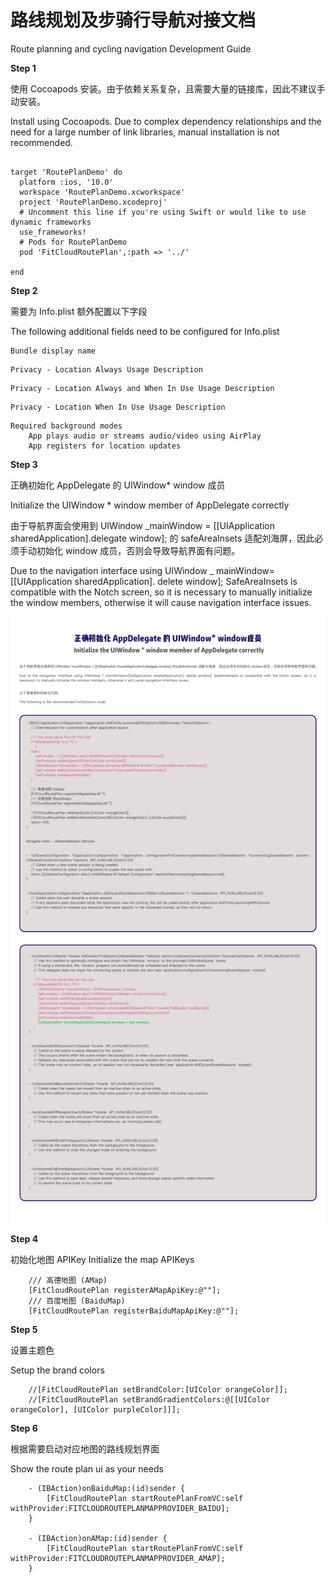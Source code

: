 # 路线规划及步骑行导航对接文档

Route planning and cycling navigation Development Guide

**Step 1**

使用 Cocoapods 安装。由于依赖关系复杂，且需要大量的链接库，因此不建议手动安装。

Install using Cocoapods. Due to complex dependency relationships and the need for a large number of link libraries, manual installation is not recommended.

```objc

target 'RoutePlanDemo' do
  platform :ios, '10.0'
  workspace 'RoutePlanDemo.xcworkspace'
  project 'RoutePlanDemo.xcodeproj'
  # Uncomment this line if you're using Swift or would like to use dynamic frameworks
  use_frameworks!
  # Pods for RoutePlanDemo
  pod 'FitCloudRoutePlan',:path => '../'

end

```

**Step 2**

需要为 Info.plist 额外配置以下字段

The following additional fields need to be configured for Info.plist

```
Bundle display name
```

```
Privacy - Location Always Usage Description
```

```
Privacy - Location Always and When In Use Usage Description
```

```
Privacy - Location When In Use Usage Description
```

```
Required background modes
    App plays audio or streams audio/video using AirPlay
    App registers for location updates
```

**Step 3**

正确初始化 AppDelegate 的 UIWindow\* window 成员

Initialize the UIWindow \* window member of AppDelegate correctly

由于导航界面会使用到 UIWindow \_mainWindow = [[UIApplication sharedApplication].delegate window]; 的 safeAreaInsets 适配刘海屏，因此必须手动初始化 window 成员，否则会导致导航界面有问题。

Due to the navigation interface using UIWindow \_ mainWindow=[[UIApplication sharedApplication]. delete window]; SafeAreaInsets is compatible with the Notch screen, so it is necessary to manually initialize the window members, otherwise it will cause navigation interface issues.

![初始化UIWindow](media/window_init.png)

**Step 4**

初始化地图 APIKey
Initialize the map APIKeys

```
    /// 高德地图 (AMap)
    [FitCloudRoutePlan registerAMapApiKey:@""];
    /// 百度地图 (BaiduMap)
    [FitCloudRoutePlan registerBaiduMapApiKey:@""];
```

**Step 5**

设置主题色

Setup the brand colors

```
    //[FitCloudRoutePlan setBrandColor:[UIColor orangeColor]];
    //[FitCloudRoutePlan setBrandGradientColors:@[[UIColor orangeColor], [UIColor purpleColor]]];
```

**Step 6**

根据需要启动对应地图的路线规划界面

Show the route plan ui as your needs

```
    - (IBAction)onBaiduMap:(id)sender {
        [FitCloudRoutePlan startRoutePlanFromVC:self withProvider:FITCLOUDROUTEPLANMAPPROVIDER_BAIDU];
    }

    - (IBAction)onAMap:(id)sender {
        [FitCloudRoutePlan startRoutePlanFromVC:self withProvider:FITCLOUDROUTEPLANMAPPROVIDER_AMAP];
    }
```
